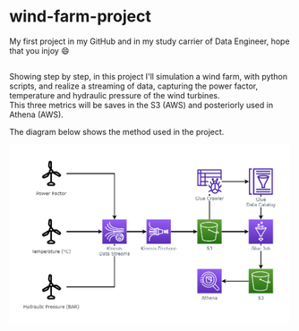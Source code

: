 # wind-farm-project
My first project in my GitHub and in my study carrier of Data Engineer, hope that you injoy 😄

##

Showing step by step, in this project I'll simulation a wind farm, with python scripts, and realize a streaming of data, capturing the power factor, temperature and hydraulic pressure of the wind turbines.
<br>
This three metrics will be saves in the S3 (AWS) and posteriorly used in Athena (AWS).

The diagram below shows the method used in the project.

<img width="500em" src="diagram/png_diagram.png">
